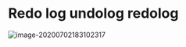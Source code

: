 # Redo log undolog redolog

![image-20200702183102317](https://i.loli.net/2020/07/02/8nRzvEjx4qMuY3O.png)